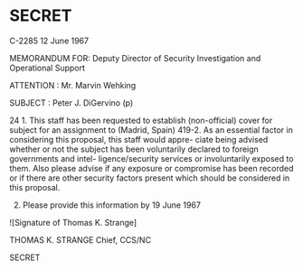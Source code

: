 # SECRET

C-2285
12 June 1967

MEMORANDUM FOR: Deputy Director of Security
Investigation and Operational Support

ATTENTION : Mr. Marvin Wehking

SUBJECT : Peter J. DiGervino (p)

24 1. This staff has been requested to establish
(non-official) cover for subject for an assignment to
(Madrid, Spain) 419-2. As an essential factor
in considering this proposal, this staff would appre- ciate being advised whether or not the subject has been voluntarily declared to foreign governments and intel- ligence/security services or involuntarily exposed to them. Also please advise if any exposure or compromise has been recorded or if there are other security factors present which should be considered in this proposal.

2. Please provide this information by
   19 June 1967

![Signature of Thomas K. Strange]

THOMAS K. STRANGE
Chief, CCS/NC

SECRET
